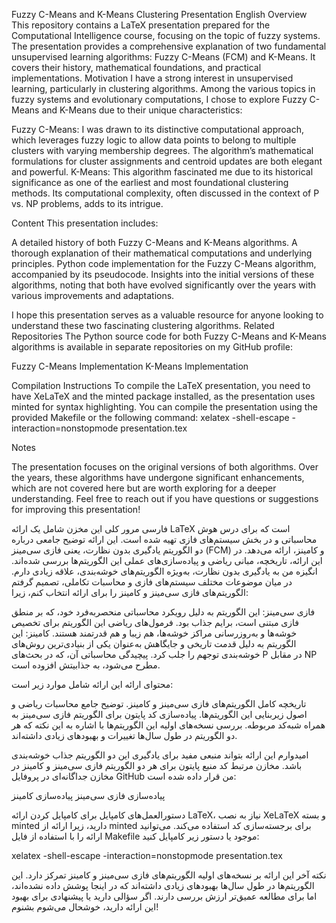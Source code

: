 Fuzzy C-Means and K-Means Clustering Presentation
English
Overview
This repository contains a LaTeX presentation prepared for the Computational Intelligence course, focusing on the topic of fuzzy systems. The presentation provides a comprehensive explanation of two fundamental unsupervised learning algorithms: Fuzzy C-Means (FCM) and K-Means. It covers their history, mathematical foundations, and practical implementations.
Motivation
I have a strong interest in unsupervised learning, particularly in clustering algorithms. Among the various topics in fuzzy systems and evolutionary computations, I chose to explore Fuzzy C-Means and K-Means due to their unique characteristics:

Fuzzy C-Means: I was drawn to its distinctive computational approach, which leverages fuzzy logic to allow data points to belong to multiple clusters with varying membership degrees. The algorithm’s mathematical formulations for cluster assignments and centroid updates are both elegant and powerful.
K-Means: This algorithm fascinated me due to its historical significance as one of the earliest and most foundational clustering methods. Its computational complexity, often discussed in the context of P vs. NP problems, adds to its intrigue.

Content
This presentation includes:

A detailed history of both Fuzzy C-Means and K-Means algorithms.
A thorough explanation of their mathematical computations and underlying principles.
Python code implementation for the Fuzzy C-Means algorithm, accompanied by its pseudocode.
Insights into the initial versions of these algorithms, noting that both have evolved significantly over the years with various improvements and adaptations.

I hope this presentation serves as a valuable resource for anyone looking to understand these two fascinating clustering algorithms.
Related Repositories
The Python source code for both Fuzzy C-Means and K-Means algorithms is available in separate repositories on my GitHub profile:

Fuzzy C-Means Implementation
K-Means Implementation

Compilation Instructions
To compile the LaTeX presentation, you need to have XeLaTeX and the minted package installed, as the presentation uses minted for syntax highlighting. You can compile the presentation using the provided Makefile or the following command:
xelatex -shell-escape -interaction=nonstopmode presentation.tex

Notes

The presentation focuses on the original versions of both algorithms. Over the years, these algorithms have undergone significant enhancements, which are not covered here but are worth exploring for a deeper understanding.
Feel free to reach out if you have questions or suggestions for improving this presentation!


فارسی
مرور کلی
این مخزن شامل یک ارائه LaTeX است که برای درس هوش محاسباتی و در بخش سیستم‌های فازی تهیه شده است. این ارائه توضیح جامعی درباره دو الگوریتم یادگیری بدون نظارت، یعنی فازی سی‌مینز (FCM) و کا‌مینز، ارائه می‌دهد. در این ارائه، تاریخچه، مبانی ریاضی و پیاده‌سازی‌های عملی این الگوریتم‌ها بررسی شده‌اند.
انگیزه
من به یادگیری بدون نظارت، به‌ویژه الگوریتم‌های خوشه‌بندی، علاقه زیادی دارم. در میان موضوعات مختلف سیستم‌های فازی و محاسبات تکاملی، تصمیم گرفتم الگوریتم‌های فازی سی‌مینز و کا‌مینز را برای ارائه انتخاب کنم، زیرا:

فازی سی‌مینز: این الگوریتم به دلیل رویکرد محاسباتی منحصربه‌فرد خود، که بر منطق فازی مبتنی است، برایم جذاب بود. فرمول‌های ریاضی این الگوریتم برای تخصیص خوشه‌ها و به‌روزرسانی مراکز خوشه‌ها، هم زیبا و هم قدرتمند هستند.
کا‌مینز: این الگوریتم به دلیل قدمت تاریخی و جایگاهش به‌عنوان یکی از بنیادی‌ترین روش‌های خوشه‌بندی توجهم را جلب کرد. پیچیدگی محاسباتی آن، که در بحث‌های P در مقابل NP مطرح می‌شود، به جذابیتش افزوده است.

محتوای ارائه
این ارائه شامل موارد زیر است:

تاریخچه کامل الگوریتم‌های فازی سی‌مینز و کا‌مینز.
توضیح جامع محاسبات ریاضی و اصول زیربنایی این الگوریتم‌ها.
پیاده‌سازی کد پایتون برای الگوریتم فازی سی‌مینز به همراه شبه‌کد مربوطه.
بررسی نسخه‌های اولیه این الگوریتم‌ها با اشاره به این نکته که هر دو الگوریتم در طول سال‌ها تغییرات و بهبودهای زیادی داشته‌اند.

امیدوارم این ارائه بتواند منبعی مفید برای یادگیری این دو الگوریتم جذاب خوشه‌بندی باشد.
مخازن مرتبط
کد منبع پایتون برای هر دو الگوریتم فازی سی‌مینز و کا‌مینز در مخازن جداگانه‌ای در پروفایل GitHub من قرار داده شده است:

پیاده‌سازی فازی سی‌مینز
پیاده‌سازی کا‌مینز

دستورالعمل‌های کامپایل
برای کامپایل کردن ارائه LaTeX، نیاز به نصب XeLaTeX و بسته minted دارید، زیرا ارائه از minted برای برجسته‌سازی کد استفاده می‌کند. می‌توانید ارائه را با استفاده از فایل Makefile موجود یا دستور زیر کامپایل کنید:

xelatex -shell-escape -interaction=nonstopmode presentation.tex

نکته آخر
این ارائه بر نسخه‌های اولیه الگوریتم‌های فازی سی‌مینز و کا‌مینز تمرکز دارد. این الگوریتم‌ها در طول سال‌ها بهبودهای زیادی داشته‌اند که در اینجا پوشش داده نشده‌اند، اما برای مطالعه عمیق‌تر ارزش بررسی دارند.
اگر سؤالی دارید یا پیشنهادی برای بهبود این ارائه دارید، خوشحال می‌شوم بشنوم!
